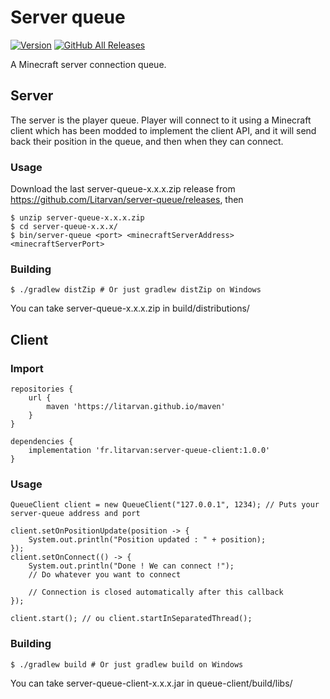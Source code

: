 # Server queue

[![Version](https://img.shields.io/github/release/Litarvan/server-queue.svg?style=flat-square)](https://github.com/Litarvan/server-queue/releases)
[![GitHub All Releases](https://img.shields.io/github/downloads/Litarvan/server-queue/total.svg?style=flat-square)](https://github.com/Litarvan/server-queue/releases)

A Minecraft server connection queue.

## Server

The server is the player queue. Player will connect to it using a Minecraft client which has been modded to implement the client API, and it will send back their position in the queue, and then when they can connect.

### Usage

Download the last server-queue-x.x.x.zip release from https://github.com/Litarvan/server-queue/releases, then

```
$ unzip server-queue-x.x.x.zip
$ cd server-queue-x.x.x/
$ bin/server-queue <port> <minecraftServerAddress> <minecraftServerPort>
```

### Building

```
$ ./gradlew distZip # Or just gradlew distZip on Windows
```

You can take server-queue-x.x.x.zip in build/distributions/

## Client

### Import

```
repositories {
    url {
        maven 'https://litarvan.github.io/maven'
    }
}

dependencies {
    implementation 'fr.litarvan:server-queue-client:1.0.0'
}
```

### Usage

```
QueueClient client = new QueueClient("127.0.0.1", 1234); // Puts your server-queue address and port

client.setOnPositionUpdate(position -> {
    System.out.println("Position updated : " + position);
});
client.setOnConnect(() -> {
    System.out.println("Done ! We can connect !");
    // Do whatever you want to connect
    
    // Connection is closed automatically after this callback
});

client.start(); // ou client.startInSeparatedThread();
```

### Building

```
$ ./gradlew build # Or just gradlew build on Windows
```

You can take server-queue-client-x.x.x.jar in queue-client/build/libs/
